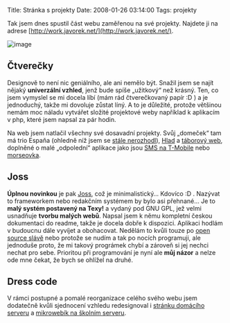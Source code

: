 Title: Stránka s projekty
Date: 2008-01-26 03:14:00
Tags: projekty

Tak jsem dnes spustil část webu zaměřenou na své projekty. Najdete
ji na adrese [http://work.javorek.net/](http://work.javorek.net/).

![image](http://blog.javorek.net/image/36/)
## Čtverečky

Designově to není nic geniálního, ale ani nemělo být. Snažil jsem
se najít nějaký **univerzální vzhled**, jenž bude spíše „užitkový“
než krásný. Ten, co jsem vymyslel se mi docela líbí (mám rád
čtverečkovaný papír :D ) a je jednoduchý, takže mi dovoluje zůstat
líný. A to je důležité, protože většinou nemám moc náladu vytvářet
složité projektové weby například k aplikacím v php, které jsem
napsal za pár hodin.

Na web jsem natlačil všechny své dosavadní projekty. Svůj „domeček“
tam má trio Espaňa (ohledně níž jsem se
[stále nerozhodl](http://blog.javorek.net/2008/01/20/espana-vsem/)),
[Hlad](http://hlad.javorek.net) a
[táborový web](http://www.taborprekvapeni.net), doplněné o malé
„odpolední“ aplikace jako jsou
[SMS na T-Mobile](http://blog.javorek.net/2007/10/10/nove-reference-a-sms-na-t-mobile-zdarma/)
nebo [morseovka](http://blog.javorek.net/2007/09/01/morseovka/).

## Joss

**Úplnou novinkou** je pak [Joss](http://work.javorek.net/joss/),
což je minimalistický… Kdovíco :D . Nazývat to frameworkem nebo
redakčním systémem by bylo asi přehnané… Je to
**malý systém postavený na Texy!** a vydaný pod GNU GPL, jež velmi
usnadňuje **tvorbu malých webů**. Napsal jsem k němu kompletní
českou dokumentaci do readme, takže je docela dobře k dispozici.
Aplikaci hodlám v budoucnu dále vyvíjet a obohacovat. Nedělám to
kvůli touze po
[open source slávě](http://latrine.dgx.cz/takova-nominace-je-tuze-fajn-vec)
nebo protože se nudím a tak po nocích programuji, ale jednoduše
proto, že mi takový prográmek chybí a zároveň si jej nechci nechat
pro sebe. Prioritou při programování je nyní ale **můj názor** a
nelze ode mne čekat, že bych se ohlížel na druhé.

## Dress code

V rámci postupné a pomalé reorganizace celého svého webu jsem
dodatečně kvůli sjednocení vzhledu redesignoval
i [stránku domácího serveru](http://www.javorek.net/localhost) a
[mikrowebík na školním serveru](http://www.stud.fit.vutbr.cz/~xjavor01/).